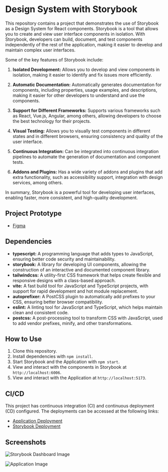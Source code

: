 # Design System with Storybook

This repository contains a project that demonstrates the use of Storybook as a Design System for React components. Storybook is a tool that allows you to create and view user interface components in isolation. With Storybook, developers can build, document, and test components independently of the rest of the application, making it easier to develop and maintain complex user interfaces.

Some of the key features of Storybook include:

1. **Isolated Development:** Allows you to develop and view components in isolation, making it easier to identify and fix issues more efficiently.

2. **Automatic Documentation:** Automatically generates documentation for components, including properties, usage examples, and descriptions, making it easier for other developers to understand and use the components.

3. **Support for Different Frameworks:** Supports various frameworks such as React, Vue.js, Angular, among others, allowing developers to choose the best technology for their projects.

4. **Visual Testing:** Allows you to visually test components in different states and in different browsers, ensuring consistency and quality of the user interface.

5. **Continuous Integration:** Can be integrated into continuous integration pipelines to automate the generation of documentation and component tests.

6. **Addons and Plugins:** Has a wide variety of addons and plugins that add extra functionality, such as accessibility support, integration with design services, among others.

In summary, Storybook is a powerful tool for developing user interfaces, enabling faster, more consistent, and high-quality development.

## Project Prototype

- [Figma](https://www.figma.com/file/RA3qvmM8s6SYIGi85CGYqm/Ignite-Lab---Design-System?type=design&node-id=0%3A1&mode=design&t=Sd0Gj6BYPbhcO8Mc-1)

## Dependencies

- **typescript:** A programming language that adds types to JavaScript, ensuring better code security and maintainability.
- **storybook:** A library for developing UI components, allowing the construction of an interactive and documented component library.
- **tailwindcss:** A utility-first CSS framework that helps create flexible and responsive designs with a class-based approach.
- **vite:** A fast build tool for JavaScript and TypeScript projects, with support for rapid development and hot module replacement.
- **autoprefixer:** A PostCSS plugin to automatically add prefixes to your CSS, ensuring better browser compatibility.
- **eslint:** A linting tool for JavaScript and TypeScript, which helps maintain clean and consistent code.
- **postcss:** A post-processing tool to transform CSS with JavaScript, used to add vendor prefixes, minify, and other transformations.

## How to Use

1. Clone this repository.
2. Install dependencies with `npm install`.
3. Start Storybook and the Application with `npm start`.
4. View and interact with the components in Storybook at `http://localhost:6006`.
5. View and interact with the Application at `http://localhost:5173`.

## CI/CD

This project has continuous integration (CI) and continuous deployment (CD) configured. The deployments can be accessed at the following links:

- [Application Deployment](https://patrickluizdev.github.io/ignite-lab-design-system/application-static/)
- [Storybook Deployment](https://patrickluizdev.github.io/ignite-lab-design-system/Storybook-static/)

## Screenshots
![Storybook Dashboard Image](https://raw.githubusercontent.com/patrickluizdev/ignite-lab-design-system/develop/.github/Screenshots/Storybook.png)

![Application Image](https://raw.githubusercontent.com/patrickluizdev/ignite-lab-design-system/develop/.github/Screenshots/Aplication.jpg)
